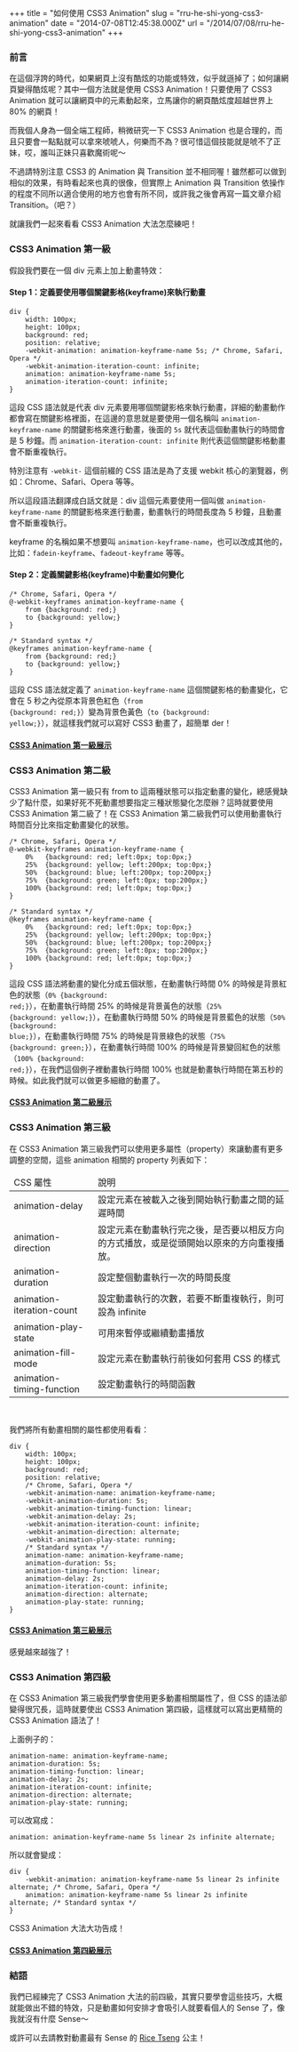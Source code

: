 +++
title = "如何使用 CSS3 Animation"
slug = "rru-he-shi-yong-css3-animation"
date = "2014-07-08T12:45:38.000Z"
url = "/2014/07/08/rru-he-shi-yong-css3-animation"
+++

### 前言

在這個浮誇的時代，如果網頁上沒有酷炫的功能或特效，似乎就遜掉了；如何讓網頁變得酷炫呢？其中一個方法就是使用 CSS3 Animation！只要使用了 CSS3 Animation 就可以讓網頁中的元素動起來，立馬讓你的網頁酷炫度超越世界上 80% 的網頁！

而我個人身為一個全端工程師，稍微研究一下 CSS3 Animation 也是合理的，而且只要會一點點就可以拿來唬唬人，何樂而不為？很可惜這個技能就是唬不了正妹，哎，誰叫正妹只喜歡魔術呢～

不過請特別注意 CSS3 的 Animation 與 Transition 並不相同喔！雖然都可以做到相似的效果，有時看起來也真的很像，但實際上 Animation 與 Transition 依操作的程度不同所以適合使用的地方也會有所不同，或許我之後會再寫一篇文章介紹 Transition。（吧？）

就讓我們一起來看看 CSS3 Animation 大法怎麼練吧！

### CSS3 Animation 第一級

假設我們要在一個 div 元素上加上動畫特效：

#### Step 1：定義要使用哪個關鍵影格(keyframe)來執行動畫

	div {
        width: 100px;
        height: 100px;
        background: red;
        position: relative;
    	-webkit-animation: animation-keyframe-name 5s; /* Chrome, Safari, Opera */
        -webkit-animation-iteration-count: infinite;
        animation: animation-keyframe-name 5s;
        animation-iteration-count: infinite;
    }
    
這段 CSS 語法就是代表 div 元素要用哪個關鍵影格來執行動畫，詳細的動畫動作都會寫在關鍵影格裡面，在這邊的意思就是要使用一個名稱叫 <code>animation-keyframe-name</code> 的關鍵影格來進行動畫，後面的 <code>5s</code> 就代表這個動畫執行的時間會是 5 秒鐘。而 <code>animation-iteration-count: infinite</code> 則代表這個關鍵影格動畫會不斷重複執行。

特別注意有 <code>-webkit-</code> 這個前綴的 CSS 語法是為了支援 webkit 核心的瀏覽器，例如：Chrome、Safari、Opera 等等。

所以這段語法翻譯成白話文就是：div 這個元素要使用一個叫做 <code>animation-keyframe-name</code> 的關鍵影格來進行動畫，動畫執行的時間長度為 5 秒鐘，且動畫會不斷重複執行。

keyframe 的名稱如果不想要叫 <code>animation-keyframe-name</code>，也可以改成其他的，比如：<code>fadein-keyframe</code>、<code>fadeout-keyframe</code> 等等。

#### Step 2：定義關鍵影格(keyframe)中動畫如何變化

	/* Chrome, Safari, Opera */
  	@-webkit-keyframes animation-keyframe-name {
    	from {background: red;}
        to {background: yellow;}
    }
    
    /* Standard syntax */
    @keyframes animation-keyframe-name {
    	from {background: red;}
        to {background: yellow;}
    }
    
這段 CSS 語法就定義了 <code>animation-keyframe-name</code> 這個關鍵影格的動畫變化，它會在 5 秒之內從原本背景色紅色（<code>from {background: red;}</code>）變為背景色黃色（<code>to {background: yellow;}</code>），就這樣我們就可以寫好 CSS3 動畫了，超簡單 der！

#### <a href="http://codepen.io/fukuball/pen/hzHAE" target="_blank">CSS3 Animation 第一級展示</a>

### CSS3 Animation 第二級

CSS3 Animation 第一級只有 from to 這兩種狀態可以指定動畫的變化，總感覺缺少了點什麼，如果好死不死動畫想要指定三種狀態變化怎麼辦？這時就要使用 CSS3 Animation 第二級了！在 CSS3 Animation 第二級我們可以使用動畫執行時間百分比來指定動畫變化的狀態。

    /* Chrome, Safari, Opera */
    @-webkit-keyframes animation-keyframe-name {
        0%   {background: red; left:0px; top:0px;}
        25%  {background: yellow; left:200px; top:0px;}
        50%  {background: blue; left:200px; top:200px;}
        75%  {background: green; left:0px; top:200px;}
        100% {background: red; left:0px; top:0px;}
    }

    /* Standard syntax */
    @keyframes animation-keyframe-name {
        0%   {background: red; left:0px; top:0px;}
        25%  {background: yellow; left:200px; top:0px;}
        50%  {background: blue; left:200px; top:200px;}
        75%  {background: green; left:0px; top:200px;}
        100% {background: red; left:0px; top:0px;}
    }
    
這段 CSS 語法將動畫的變化分成五個狀態，在動畫執行時間 0% 的時候是背景紅色的狀態（<code>0% {background: red;}</code>），在動畫執行時間 25% 的時候是背景黃色的狀態（<code>25% {background: yellow;}</code>），在動畫執行時間 50% 的時候是背景藍色的狀態（<code>50% {background: blue;}</code>），在動畫執行時間 75% 的時候是背景綠色的狀態（<code>75% {background: green;}</code>），在動畫執行時間 100% 的時候是背景變回紅色的狀態（<code>100% {background: red;}</code>），在我們這個例子裡動畫執行時間 100% 也就是動畫執行時間在第五秒的時候。如此我們就可以做更多細緻的動畫了。

#### <a href="http://codepen.io/fukuball/pen/lGwnx" target="_blank">CSS3 Animation 第二級展示</a>

### CSS3 Animation 第三級

在 CSS3 Animation 第三級我們可以使用更多屬性（property）來讓動畫有更多調整的空間，這些 animation 相關的 property 列表如下：

<table>
	<thead>
    	<tr>
          	<td>
              	CSS 屬性
          	</td>
          	<td>
              	說明
          	</td>
    	</tr>
    </thead>
    <tbody>
    	<tr>
        	<td>
              	animation-delay
          	</td>
          	<td>
              	設定元素在被載入之後到開始執行動畫之間的延遲時間
          	</td>
        </tr>
        <tr>
        	<td>
              	animation-direction
          	</td>
          	<td>
              	設定元素在動畫執行完之後，是否要以相反方向的方式播放，或是從頭開始以原來的方向重複播放。
          	</td>
        </tr>
        <tr>
        	<td>
              	animation-duration
          	</td>
          	<td>
              	設定整個動畫執行一次的時間長度
          	</td>
        </tr>
        <tr>
        	<td>
              	animation-iteration-count
          	</td>
          	<td>
              	設定動畫執行的次數，若要不斷重複執行，則可設為 infinite
          	</td>
        </tr>
        <tr>
        	<td>
              	animation-play-state
          	</td>
          	<td>
              	可用來暫停或繼續動畫播放
          	</td>
        </tr>
        <tr>
        	<td>
              	animation-fill-mode
          	</td>
          	<td>
              	設定元素在動畫執行前後如何套用 CSS 的樣式
          	</td>
        </tr>
        <tr>
        	<td>
              	animation-timing-function
          	</td>
          	<td>
              	設定動畫執行的時間函數
          	</td>
        </tr>
    </tbody>
</table>
<br>

我們將所有動畫相關的屬性都使用看看：

	div {
        width: 100px;
        height: 100px;
        background: red;
        position: relative;
    	/* Chrome, Safari, Opera */
        -webkit-animation-name: animation-keyframe-name;
        -webkit-animation-duration: 5s;
        -webkit-animation-timing-function: linear;
        -webkit-animation-delay: 2s;
        -webkit-animation-iteration-count: infinite;
        -webkit-animation-direction: alternate;
        -webkit-animation-play-state: running;
        /* Standard syntax */
        animation-name: animation-keyframe-name;
        animation-duration: 5s;
        animation-timing-function: linear;
        animation-delay: 2s;
        animation-iteration-count: infinite;
        animation-direction: alternate;
        animation-play-state: running;
    }
    
    
#### <a href="http://codepen.io/fukuball/pen/dGKfo" target="_blank">CSS3 Animation 第三級展示</a>

感覺越來越強了！

### CSS3 Animation 第四級

在 CSS3 Animation 第三級我們學會使用更多動畫相關屬性了，但 CSS 的語法卻變得很冗長，這時就要使出 CSS3 Animation 第四級，這樣就可以寫出更精簡的 CSS3 Animation 語法了！

上面例子的：
	
    animation-name: animation-keyframe-name;
    animation-duration: 5s;
    animation-timing-function: linear;
    animation-delay: 2s;
    animation-iteration-count: infinite;
    animation-direction: alternate;
    animation-play-state: running;

可以改寫成：

	animation: animation-keyframe-name 5s linear 2s infinite alternate;
    
所以就會變成：

	div {
        -webkit-animation: animation-keyframe-name 5s linear 2s infinite alternate; /* Chrome, Safari, Opera */
        animation: animation-keyframe-name 5s linear 2s infinite alternate; /* Standard syntax */
    }
    
CSS3 Animation 大法大功告成！
    
#### <a href="http://codepen.io/fukuball/pen/ADFco" target="_blank">CSS3 Animation 第四級展示</a>

### 結語

我們已經練完了 CSS3 Animation 大法的前四級，其實只要學會這些技巧，大概就能做出不錯的特效，只是動畫如何安排才會吸引人就要看個人的 Sense 了，像我就沒有什麼 Sense～

或許可以去請教對動畫最有 Sense 的 <a href="http://ricetseng.com/" target="_blank">Rice Tseng</a> 公主！